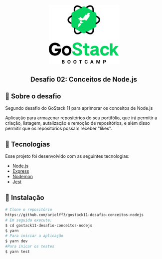 <h1 align="center">
  <img src=".github/readmeLogo.png" alt="GoStack">
</h1>

<h2 align="center">Desafio 02: Conceitos de Node.js</h2>


## 🚀 Sobre o desafio

<p>Segundo desafio do GoStack 11 para aprimorar os conceitos de Node.js</p>
<p>Aplicação para armazenar repositórios do seu portifólio, que irá permitir a criação, listagem, autalização e remoção de repositórios, e além disso permitir que os repositórios possam receber "likes".</p>

## 🔧 Tecnologias
<p>Esse projeto foi desenvolvido com as seguintes tecnologias:</p>

- [Node.js]()
- [Express]()
- [Nodemon]()
- [Jest]()

## 💾 Instalação

```bash
# Clone o repositório
https://github.com/arielff3/gostack11-desafio-conceitos-nodejs
# Em seguida execute:
$ cd gostack11-desafio-conceitos-nodejs
$ yarn
# Para iniciar a aplicação
$ yarn dev
#Para inicar os testes
$ yarn test
```